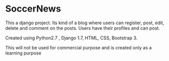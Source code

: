 # SoccerNews
This a django project. Its kind of a blog where users can register, post, edit, delete and comment on the posts. Users have their profiles and can post.

Created using Python2.7 , Django 1.7, HTML, CSS, Bootstrap 3.

This will not be used for commercial purpose and is created only as a learning purpose
